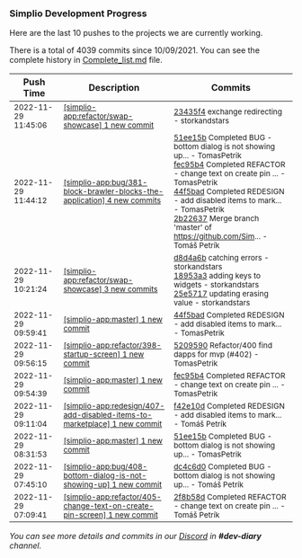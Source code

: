 
### Simplio Development Progress

Here are the last 10 pushes to the projects we are currently working.

There is a total of 4039 commits since 10/09/2021. You can see the complete history in
 [Complete_list.md](Complete_list.md) file.

| Push Time | Description | Commits |
| --- | --- | --- |
| <sub>2022-11-29 11:45:06</sub> | <sub>[[simplio-app:refactor/swap\-showcase] 1 new commit](https://github.com/SimplioOfficial/simplio-app/commit/23435f4a3d7874750de120ad5ef07784ed26bfe5)</sub> | <sub>[23435f4](https://github.com/SimplioOfficial/simplio-app/commit/23435f4a3d7874750de120ad5ef07784ed26bfe5) exchange redirecting - storkandstars</sub> |
| <sub>2022-11-29 11:44:12</sub> | <sub>[[simplio-app:bug/381\-block\-brawler\-blocks\-the\-application] 4 new commits](https://github.com/SimplioOfficial/simplio-app/compare/e6f972f27084...2b226375873d)</sub> | <sub>[51ee15b](https://github.com/SimplioOfficial/simplio-app/commit/51ee15b9f0f95327313a6776004229ee21c157b6) Completed BUG - bottom dialog is not showing up... - TomasPetrik<br>[fec95b4](https://github.com/SimplioOfficial/simplio-app/commit/fec95b47801d9577f5895c7dab3f5ce6b621d89b) Completed REFACTOR - change text on create pin ... - TomasPetrik<br>[44f5bad](https://github.com/SimplioOfficial/simplio-app/commit/44f5badfa7ba1f192f95d57cf269e083ed77b32c) Completed REDESIGN - add disabled items to mark... - TomasPetrik<br>[2b22637](https://github.com/SimplioOfficial/simplio-app/commit/2b226375873df661754586d9b69524729d59b736) Merge branch 'master' of https://github.com/Sim... - Tomáš Petrík</sub> |
| <sub>2022-11-29 10:21:24</sub> | <sub>[[simplio-app:refactor/swap\-showcase] 3 new commits](https://github.com/SimplioOfficial/simplio-app/compare/42084181688c...25e57171b63e)</sub> | <sub>[d8d4a6b](https://github.com/SimplioOfficial/simplio-app/commit/d8d4a6b5d0317129ed1b6a232122c2b78f35eb50) catching errors - storkandstars<br>[18953a3](https://github.com/SimplioOfficial/simplio-app/commit/18953a3c9c98e475d444adc960bf666342a7b7a3) adding keys to widgets - storkandstars<br>[25e5717](https://github.com/SimplioOfficial/simplio-app/commit/25e57171b63e76746c66405f9a4d787492e4a0f4) updating erasing value - storkandstars</sub> |
| <sub>2022-11-29 09:59:41</sub> | <sub>[[simplio-app:master] 1 new commit](https://github.com/SimplioOfficial/simplio-app/commit/44f5badfa7ba1f192f95d57cf269e083ed77b32c)</sub> | <sub>[44f5bad](https://github.com/SimplioOfficial/simplio-app/commit/44f5badfa7ba1f192f95d57cf269e083ed77b32c) Completed REDESIGN - add disabled items to mark... - TomasPetrik</sub> |
| <sub>2022-11-29 09:56:15</sub> | <sub>[[simplio-app:refactor/398\-startup\-screen] 1 new commit](https://github.com/SimplioOfficial/simplio-app/commit/52095902b157269cdd747f7359c3319754e3dee6)</sub> | <sub>[5209590](https://github.com/SimplioOfficial/simplio-app/commit/52095902b157269cdd747f7359c3319754e3dee6) Refactor/400 find dapps for mvp (#402) - TomasPetrik</sub> |
| <sub>2022-11-29 09:54:39</sub> | <sub>[[simplio-app:master] 1 new commit](https://github.com/SimplioOfficial/simplio-app/commit/fec95b47801d9577f5895c7dab3f5ce6b621d89b)</sub> | <sub>[fec95b4](https://github.com/SimplioOfficial/simplio-app/commit/fec95b47801d9577f5895c7dab3f5ce6b621d89b) Completed REFACTOR - change text on create pin ... - TomasPetrik</sub> |
| <sub>2022-11-29 09:11:04</sub> | <sub>[[simplio-app:redesign/407\-add\-disabled\-items\-to\-marketplace] 1 new commit](https://github.com/SimplioOfficial/simplio-app/commit/f42e10d7b069a1127dc7c1eac4066d8c673160f4)</sub> | <sub>[f42e10d](https://github.com/SimplioOfficial/simplio-app/commit/f42e10d7b069a1127dc7c1eac4066d8c673160f4) Completed REDESIGN - add disabled items to mark... - Tomáš Petrík</sub> |
| <sub>2022-11-29 08:31:53</sub> | <sub>[[simplio-app:master] 1 new commit](https://github.com/SimplioOfficial/simplio-app/commit/51ee15b9f0f95327313a6776004229ee21c157b6)</sub> | <sub>[51ee15b](https://github.com/SimplioOfficial/simplio-app/commit/51ee15b9f0f95327313a6776004229ee21c157b6) Completed BUG - bottom dialog is not showing up... - TomasPetrik</sub> |
| <sub>2022-11-29 07:45:10</sub> | <sub>[[simplio-app:bug/408\-bottom\-dialog\-is\-not\-showing\-up] 1 new commit](https://github.com/SimplioOfficial/simplio-app/commit/dc4c6d0f7f039449fdf4d311572ad685f4e812e5)</sub> | <sub>[dc4c6d0](https://github.com/SimplioOfficial/simplio-app/commit/dc4c6d0f7f039449fdf4d311572ad685f4e812e5) Completed BUG - bottom dialog is not showing up... - Tomáš Petrík</sub> |
| <sub>2022-11-29 07:09:41</sub> | <sub>[[simplio-app:refactor/405\-change\-text\-on\-create\-pin\-screen] 1 new commit](https://github.com/SimplioOfficial/simplio-app/commit/2f8b58d35a6b67b1479e9606c33bac4e7222ae6a)</sub> | <sub>[2f8b58d](https://github.com/SimplioOfficial/simplio-app/commit/2f8b58d35a6b67b1479e9606c33bac4e7222ae6a) Completed REFACTOR - change text on create pin ... - Tomáš Petrík</sub> |

_You can see more details and commits in our [Discord](https://discord.gg/aKhjuwZmdP) in **#dev-diary** channel._
